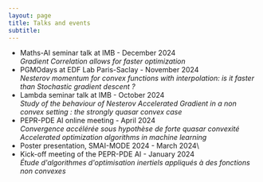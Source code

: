 ```yaml
---
layout: page
title: Talks and events
subtitle: 
---
```



- Maths-AI seminar talk at IMB - December 2024\
*Gradient Correlation allows for faster optimization*
- PGMOdays at EDF Lab Paris-Saclay - November 2024\
*Nesterov momentum for convex functions with interpolation: is it faster than Stochastic gradient descent ?*
 - Lambda seminar talk at IMB - October 2024\
*Study of the behaviour of Nesterov Accelerated Gradient in a non convex setting : the strongly quasar convex case*
- PEPR-PDE AI online meeting - April 2024\
*Convergence accélérée sous hypothèse de forte quasar convexité*
*Accelerated optimization algorithms in machine learning*
- Poster presentation, SMAI-MODE 2024 - March 2024\
- Kick-off meeting of the PEPR-PDE AI - January 2024\
*Étude d'algorithmes d'optimisation inertiels appliqués à des fonctions non convexes*
